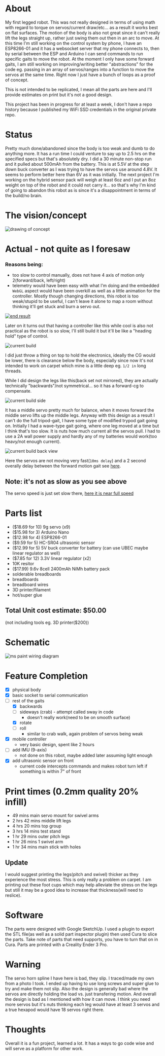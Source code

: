 # About
My first legged robot. This was not really designed in terms of using math with regard to torque on servos/current draw/etc... as a result it works best on flat surfaces. The motion of the body is also not great since it can't really lift the legs straight up, rather just swing them out then in an arc to move. At this time I'm still working on the control system by phone, I have an ESP8266-01 and it has a websocket server that my phone connects to, then by serial between the ESP and Arduino I can send commands to run specific gaits to move the robot. At the moment I only have some forward gaits, I am still working on improving/writing better "abstractions" for the code eg. passing in an array of servos/ranges into a function to move the servos at the same time. Right now I just have a bunch of loops as a proof of concept.

This is not intended to be replicated, I mean all the parts are here and I'll provide estimates on print but it's not a good design.

This project has been in progress for at least a week, I don't have a repo history because I published my WiFi SSD credentials in the original private repo.

# Status
Pretty much done/abandoned since the body is too weak and dumb to do anything more. It has a run time I could venture to say up to 2.5 hrs on the specified specs but that's absolutely dry. I did a 30 minute non-stop run and it pulled about 500mAh from the battery. This is at 5.5V at the step down buck converter as I was trying to have the servos use around 4.8V. It seems to perform better here than 6V as it was initially. The next project I'm working on the hybrid sensor pack will weigh at least 6oz and I put an 8oz weight on top of the robot and it could not carry it... so that's why I'm kind of going to abandon this robot as is since it's a disappointment in terms of the build/no brain.

# The vision/concept

![drawing of concept](./robot/sketches/concept.PNG)

# Actual - not quite as I foresaw
### Reasons being:
- too slow to control manually, does not have 4 axis of motion only 2(forward/back, left/right)
- telemetry would have been easy with what I'm doing and the embedded `WebGL` aspect would have been overkill as well as a little animation for the controller. Mostly though changing directions, this robot is too weak/stupid to be useful, I can't leave it alone to map a room without thinking it'll get stuck and burn a servo out.

[![end result](./end-result.jpg)](https://youtu.be/18nqn2tWNEw?t=28)

Later on it turns out that having a controller like this while cool is also not practical as the robot is so slow, I'll still build it but it'll be like a "heading hold" type of control.

![current build](./github-stl-view.gif)

I did just throw a thing on top to hold the electronics, ideally the CG would be lower, there is clearance below the body, especially since now it's not intended to work on carpet which mine is a little deep eg. `1/2 in` long threads.

While I did design the legs like this(back set not mirrored), they are actually technically "backwards"/not symmetrical... so it has a forward-cg to compensate.

![current build side](./side-view--slow-gait.gif)

It has a middle servo pretty much for balance, when it moves forward the middle servo lifts up the middle legs. Anyway with this design as a result I can't do the full tripod-gait, I have some type of modified trypod gait going on. Initially I had a wave-type gait going, where one leg moved at a time but I think that's too slow. It is nuts how much current all the servos pull. I had to use a 2A wall power supply and hardly any of my batteries would work(too heavy/not enough current).

![current build back view](./initial-walking--back-view.gif)

Here the servos are not moving very fast(`10ms delay`) and a 2 second overally delay between the forward motion gait see [here](./robot/code/test/all_servos/all_servos.ino).

## Note: it's not as slow as you see above

The servo speed is just set slow there, [here it is near full speed](https://www.youtube.com/watch?v=y_KfgiUq9XE)

# Parts list

- ($18.69 for 10) 9g servo (x9)
- ($15.98 for 3) Arduino Nano
- ($12.98 for 4) ESP8266-01
- ($9.59 for 5) HC-SR04 ultrasonic sensor
- ($12.99 for 5) 5V buck converter for battery (can use UBEC maybe linear regulator as well)
- ($7.85 for 12) 3.3V linear regulator (x2)
- 10K resitor
- ($17.99) 9.6v 8cell 2400mAh NiMh battery pack
- solderable breadboards
- breadboards
- breadboard wires
- 3D printer/filament
- hot/super glue

## Total Unit cost estimate: $50.00
(not including tools eg. 3D printer($200))

# Schematic

![ms paint wiring diagram](./robot/schematic.png)

# Feature Completion

- [x] physical body
- [x] basic socket to serial communication
- [ ] rest of the gaits
    - [x] backwards
    - [ ] sideways (crab) - attempt called sway in code
        - doesn't really work(need to be on smooth surface)
    - [x] rotate
    - [ ] roll
        - similar to crab walk, again problem of servos being weak
- [x] mobile controller
    - very basic design, spent like 2 hours
- [ ] add IMU (9-axis)
    - not done on this robot, maybe added later assuming light enough
- [x] add ultrasonic sensor on front
    - current code intercepts commands and makes robot turn left if something is within 7" of front

# Print times (0.2mm quality 20% infill)
- 49 mins main servo mount for swivel arms
- 2 hrs 42 mins middle lift legs
- 4 hrs 20 mins top group
- 3 hrs 14 mins test stand
- 1 hr 29 mins outer pitch legs
- 1 hr 26 mins 1 swivel arm
- 1 hr 34 mins main stick with holes

## Update
I would suggest printing the legs(pitch and swivel) thicker as they experience the most stress. This is only really a problem on carpet. I am printing out these foot cups which may help alleviate the stress on the legs but still it may be a good idea to increase that thickness(will need to reslice).

# Software

The parts were designed with Google SketchUp. I used a plugin to export the STL file(as well as a solid part inspector plugin) then used Cura to slice the parts. Take note of parts that need supports, you have to turn that on in Cura. Parts are printed with a Creality Ender 3 Pro.

# Warning

The servo horn spline I have here is bad, they slip. I traced/made my own from a photo I took. I ended up having to use long screws and super glue to try and make them not slip. Also the design is generally bad where the servos are directly holding the load vs. just transfering motion. And overall the design is bad as I mentioned with how it can move. I think you need more servos but it's nuts thinking each leg would have at least 3 servos and a true hexapod would have 18 servos right there.

# Thoughts

Overall it is a fun project, learned a lot. It has a ways to go code wise and will serve as a platform for other work.
